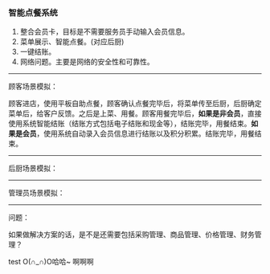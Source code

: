 ### 智能点餐系统

1. 整合会员卡，目标是不需要服务员手动输入会员信息。
2. 菜单展示、智能点餐。(对应后厨)
3. 一键结账。
4. 网络问题。主要是网络的安全性和可靠性。

---

顾客场景模拟：

顾客进店，使用平板自助点餐，顾客确认点餐完毕后，将菜单传至后厨，后厨确定菜单后，给客户反馈。之后是上菜、用餐。顾客用餐完毕后，**如果是非会员**，直接使用系统智能结账（结账方式包括电子结账和现金等），结账完毕，用餐结束。**如果是会员**，使用系统自动录入会员信息进行结账以及积分积累。结账完毕，用餐结束。

---

后厨场景模拟：

---

管理员场景模拟：

---

问题：

如果做解决方案的话，是不是还需要包括采购管理、商品管理、价格管理、财务管理？


test O(∩_∩)O哈哈~  啊啊啊
